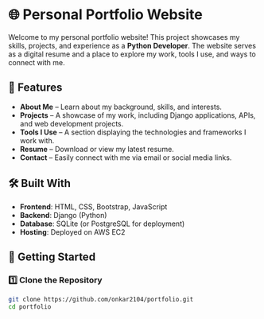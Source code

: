 # 🌐 Personal Portfolio Website  

Welcome to my personal portfolio website! This project showcases my skills, projects, and experience as a **Python Developer**. The website serves as a digital resume and a place to explore my work, tools I use, and ways to connect with me.  

## 🚀 Features  

- **About Me** – Learn about my background, skills, and interests.  
- **Projects** – A showcase of my work, including Django applications, APIs, and web development projects.  
- **Tools I Use** – A section displaying the technologies and frameworks I work with.  
- **Resume** – Download or view my latest resume.  
- **Contact** – Easily connect with me via email or social media links.  

## 🛠️ Built With  

- **Frontend**: HTML, CSS, Bootstrap, JavaScript  
- **Backend**: Django (Python)  
- **Database**: SQLite (or PostgreSQL for deployment)  
- **Hosting**: Deployed on AWS EC2  

<!-- ## 📷 Preview  

![Portfolio Screenshot](https://your-screenshot-link.com) *(Replace with an actual screenshot of your website)*  -->

## 🚀 Getting Started  

### 1️⃣ Clone the Repository  
```bash
git clone https://github.com/onkar2104/portfolio.git
cd portfolio
```
